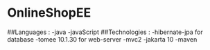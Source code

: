 # OnlineShopEE
##Languages :
-java
-javaScript
##Technologies :
-hibernate-jpa for database
-tomee 10.1.30 for web-server
-mvc2
-jakarta 10
-maven

